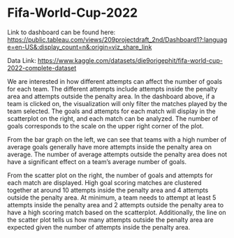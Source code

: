 # Fifa-World-Cup-2022

Link to dashboard can be found here: https://public.tableau.com/views/209projectdraft_2nd/Dashboard1?:language=en-US&:display_count=n&:origin=viz_share_link

Data Link: https://www.kaggle.com/datasets/die9origephit/fifa-world-cup-2022-complete-dataset

We are interested in how different attempts can affect the number of goals for each team. The different attempts include attempts inside the penalty area and attempts outside the penalty area. In the dashboard above, if a team is clicked on, the visualization will only filter the matches played by the team selected. The goals and attempts for each match will display in the scatterplot on the right, and each match can be analyzed. The number of goals corresponds to the scale on the upper right corner of the plot. 

From the bar graph on the left, we can see that teams with a high number of average goals generally have more attempts inside the penalty area on average. The number of average attempts outside the penalty area does not have a significant effect on a team’s average number of goals. 

From the scatter plot on the right, the number of goals and attempts for each match are displayed. High goal scoring matches are clustered together at around 10 attempts inside the penalty area and 4 attempts outside the penalty area. At minimum, a team needs to attempt at least 5 attempts inside the penalty area and 2 attempts outside the penalty area to have a high scoring match based on the scatterplot. Additionally, the line on the scatter plot tells us how many attempts outside the penalty area are expected given the number of attempts inside the penalty area.


